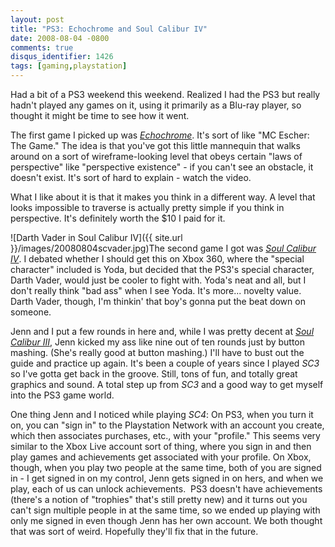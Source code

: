 ```yaml
---
layout: post
title: "PS3: Echochrome and Soul Calibur IV"
date: 2008-08-04 -0800
comments: true
disqus_identifier: 1426
tags: [gaming,playstation]
---
```

Had a bit of a PS3 weekend this weekend. Realized I had the PS3 but
really hadn't played any games on it, using it primarily as a Blu-ray
player, so thought it might be time to see how it went.

The first game I picked up was
*[Echochrome](http://www.us.playstation.com/PS3/Games/echochrome)*. It's
sort of like "MC Escher: The Game." The idea is that you've got this
little mannequin that walks around on a sort of wireframe-looking level
that obeys certain "laws of perspective" like "perspective existence" -
if you can't see an obstacle, it doesn't exist. It's sort of hard to
explain - watch the video.

What I like about it is that it makes you think in a different way. A
level that looks impossible to traverse is actually pretty simple if you
think in perspective. It's definitely worth the $10 I paid for it.

![Darth Vader in Soul Calibur
IV]({{ site.url }}/images/20080804scvader.jpg)The
second game I got was *[Soul Calibur
IV](http://www.amazon.com/gp/product/B000ZK7ZMQ?ie=UTF8&tag=mhsvortex&linkCode=as2&camp=1789&creative=9325&creativeASIN=B000ZK7ZMQ)*.
I debated whether I should get this on Xbox 360, where the "special
character" included is Yoda, but decided that the PS3's special
character, Darth Vader, would just be cooler to fight with. Yoda's neat
and all, but I don't really think "bad ass" when I see Yoda. It's
more... novelty value. Darth Vader, though, I'm thinkin' that boy's
gonna put the beat down on someone.

Jenn and I put a few rounds in here and, while I was pretty decent at
*[Soul Calibur
III](http://www.amazon.com/gp/product/B000935256?ie=UTF8&tag=mhsvortex&linkCode=as2&camp=1789&creative=9325&creativeASIN=B000935256)*,
Jenn kicked my ass like nine out of ten rounds just by button mashing.
(She's really good at button mashing.) I'll have to bust out the guide
and practice up again. It's been a couple of years since I played *SC3*
so I've gotta get back in the groove. Still, tons of fun, and totally
great graphics and sound. A total step up from *SC3* and a good way to
get myself into the PS3 game world.

One thing Jenn and I noticed while playing *SC4*: On PS3, when you turn
it on, you can "sign in" to the Playstation Network with an account you
create, which then associates purchases, etc., with your "profile." This
seems very similar to the Xbox Live account sort of thing, where you
sign in and then play games and achievements get associated with your
profile. On Xbox, though, when you play two people at the same time,
both of you are signed in - I get signed in on my control, Jenn gets
signed in on hers, and when we play, each of us can unlock
achievements.  PS3 doesn't have achievements (there's a notion of
"trophies" that's still pretty new) and it turns out you can't sign
multiple people in at the same time, so we ended up playing with only me
signed in even though Jenn has her own account. We both thought that was
sort of weird. Hopefully they'll fix that in the future.

